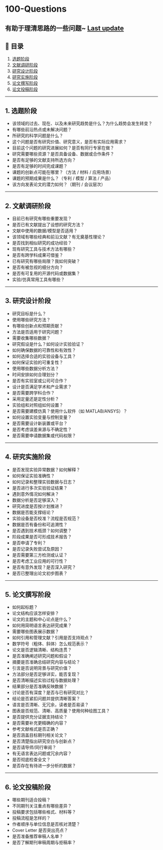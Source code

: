 # 100-Questions
有助于理清思路的一些问题~
[Last update](https://img.shields.io/badge/Last%20update-20250628-blue)
---

## 📌 目录

1. [选题阶段](#选题阶段)
2. [文献调研阶段](#文献调研阶段)
3. [研究设计阶段](#研究设计阶段)
4. [研究实施阶段](#研究实施阶段)
5. [论文撰写阶段](#论文撰写阶段)
6. [论文投稿阶段](#论文投稿阶段)

---

## 1. 选题阶段

- 该领域的过去、现在、以及未来研究趋势是什么？为什么趋势会发生转变？
- 有哪些前沿热点或未解决问题？
- 所研究的科学问题是什么？
- 这个问题是否有研究价值、研究意义，是否有实际应用需求？
- 目前这个问题的研究进展如何？是否有同行专家在做？
- 研究需要哪些资源？是否具备设备、数据或合作条件？
- 是否有足够的文献支持所选方向？
- 是否有足够的时间完成课题？
- 课题的创新点可能在哪里？（方法 / 材料 / 应用场景）
- 课题的预期成果是什么？（专利 / 模型 / 算法 / 产品）
- 该方向发表论文的潜力如何？（期刊 / 会议层次）

---

## 2. 文献调研阶段

- 目前已有研究有哪些重要发现？
- 是否已有文献提出了设想的研究方法？
- 文献中使用的数据/模型是否适用？
- 该领域有哪些经典和前沿文献？有无奠基性理论？
- 是否找到相似研究的成功经验？
- 现有研究工具与技术方法有哪些？
- 是否有跨学科成果可借鉴？
- 已有研究有哪些局限？我如何突破？
- 是否有被忽视的细分方向？
- 是否有可复用的开源代码或数据集？
- 实验/仿真常用工具有哪些？

---

## 3. 研究设计阶段

- 研究目标是什么？
- 使用哪些研究方法？
- 有哪些创新点和预期贡献？
- 方法是否适用于研究问题？
- 需要收集哪些数据？
- 研究假设是什么？如何设计实验验证？
- 如何确保数据的可靠性和有效性？
- 如何选择合适的实验设备与工具？
- 如何保证实验的可重复性？
- 使用哪些数据分析方法？
- 时间安排如何合理划分？
- 是否有实验室或公司可合作？
- 设计是否满足学术和产业需求？
- 是否需要跨学科合作？
- 采用定量还是定性分析？
- 实验组和对照组如何设置？
- 是否需要建模仿真？使用什么软件（如 MATLAB/ANSYS）？
- 如何设置实验变量与控制变量？
- 是否需要设计新装置或平台？
- 是否考虑误差来源与不确定性？
- 是否需要申请数据集或代码权限？

---

## 4. 研究实施阶段

- 是否发现实验异常数据？如何解释？
- 如何保证实验准确性？
- 如何记录和整理实验数据与日志？
- 是否进行多次实验验证结果？
- 遇到意外情况如何解决？
- 数据分析是否足够深入？
- 研究进度是否按计划推进？
- 数据是否能支撑结论？
- 实验设备是否校准？流程是否规范？
- 数据是否有备份和可追溯性？
- 是否遇到技术瓶颈？如何调整？
- 阶段成果是否可形成技术报告？
- 是否申请了专利？
- 是否记录失败尝试及原因？
- 是否需要第三方检测或认证？
- 是否考虑工业应用的可行性？
- 是否有意外发现？是否深入研究？
- 是否已整理出论文初步图表？

---

## 5. 论文撰写阶段

- 如何起标题？
- 论文结构应该怎样安排？
- 论文的主题和中心论点是什么？
- 如何用简明语言表达研究成果？
- 需要哪些图表展示数据？
- 如何引用和管理文献？引用是否支持观点？
- 数学符号（粗体、斜体）怎么规范表示？
- 论文是否逻辑清晰、结构连贯？
- 是否准确阐述研究问题和假设？
- 摘要是否准确总结研究内容与结论？
- 引言是否说明背景与研究价值？
- 方法部分是否足够详实，能否复现？
- 是否清晰描述实验过程与数据处理？
- 结果部分是否准确反映数据？
- 讨论是否有深度？是否与已有研究对比？
- 结论是否紧扣问题并提供清晰答案？
- 语言是否清晰、无冗余，读者是否易读？
- 图表是否规范、清晰、高质量？使用何种绘图工具？
- 是否提供充分证据支持结论？
- 是否需要补充更精确的内容？
- 参考文献格式是否正确？
- 是否涵盖目标期刊相关论文？
- 是否清楚指出研究空白与创新点？
- 是否请导师/同行审阅？
- 有无语言表达问题或冗余内容？
- 是否彻底检查全文？
- 是否存在有待进一步分析的数据？

---

## 6. 论文投稿阶段

- 哪些期刊适合投稿？
- 不同期刊关注重点有哪些差异？
- 投稿要求包括哪些格式、材料等？
- 投稿流程是怎样的？
- 作者顺序与单位信息是否核对清楚？
- Cover Letter 是否突出亮点？
- 是否准备推荐审稿人名单？
- 是否了解期刊审稿周期与拒稿率？

